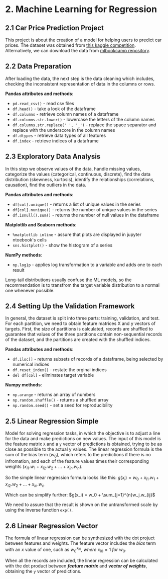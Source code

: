 # 2. Machine Learning for Regression

## 2.1 Car Price Prediction Project

This project is about the creation of a model for helping users to predict car prices. The dataset was obtained from [this kaggle competition](https://www.kaggle.com/CooperUnion/cardataset). Alternatively, we can download the data from [mlbookcamp repository](https://raw.githubusercontent.com/alexeygrigorev/mlbookcamp-code/master/chapter-02-car-price/data.csv).

## 2.2 Data Preparation

After loading the data, the next step is the data cleaning which includes, checking the inconsistent representation of data in the columns or rows.

**Pandas attributes and methods**:

- `pd.read_csv()` - read csv files
- `df.head()` - take a look of the dataframe
- `df.columns` - retrieve column names of a dataframe
- `df.columns.str.lower()` - lowercase the letters of the column names
- `df.columns.str.replace(' ', '_')` - replace the space separator and replace with the underscore in the column names
- `df.dtypes` - retrieve data types of all features
- `df.index` - retrieve indices of a dataframe

## 2.3 Exploratory Data Analysis

In this step we observe values of the data, handle missing values, categorize the values (categorical, continuous, discrete), find the data distribution (skewness, kurtosis), identify the relationships (correlations, causation), find the outliers in the data.

**Pandas attributes and methods**:

- `df[col].unique()` - returns a list of unique values in the series
- `df[col].nunique()` - returns the number of unique values in the series
- `df.isnull().sum()` - returns the number of null values in the dataframe

**Matplotlib and Seaborn methods**:

- `%matplotlib inline` - assure that plots are displayed in jupyter ntoebook's cells
- `sns.histplot()` - show the histogram of a series

**NumPy methods**:

- `np.log1p` - applies log transformation to a variable and adds one to each result

Long-tail distributions usually confuse the ML models, so the recommendation is to transfrom the target variable distribution to a normal one whenever possible.

## 2.4 Setting Up the Validation Framework

In general, the dataset is split into three parts: training, validation, and test. For each partition, we need to obtain feature matrices X and y vectors of targets. First, the size of partitions is calculated, records are shuffled to guarantee that values of the three partitions contain non-sequential records of the dataset, and the partitions are created with the shuffled indices.

**Pandas attributes and methods**:

- `df.iloc[]` - returns subsets of records of a dataframe, being selected by numerical indices
- `df.reset_index()` - restate the orginal indices
- `del df[col]` - eliminates target variable

**Numpy methods**:

- `np.arange` - returns an array of numbers
- `np.random.shuffle()` - returns a shuffled array
- `np.randon.seed()` - set a seed for reproducibility

## 2.5 Linear Regression Simple

Model for solving regression tasks, in which the objective is to adjust a line for the data and make predictions on new values. The input of this model is the feature matrix `X` and a `y` vector of predictions is obtained, trying to be as close as possible to the actual y values. The linear regression formula is the sum of the bias term \($w_0$\), which refers to the predictions if there is no infromation, and each of the feature values times their corresponding weights \($x_{i1}.w_1 + x_{i2}.w_2 + ... + x_{in}.w_n$\).

So the simple linear regression formula looks like this: $g(x_i) = w_0 + x_{i1}.w_1 + x_{i2}.w_2 + ... + x_{in}.w_n$

Which can be simplify further:
$g(x_i) = w_0 + \sum_{j=1}^{n}w_j.w_{ij}$

We need to assure that the result is shown on the untransformed scale by using the inverse function `exp()`.

## 2.6 Linear Regression Vector

The formula of linear regression can be synthesized with the dot projuct between features and weights. The feature vector includes the *bias* term with an *x* value of one, such as $w_{0}^{x_{i0}},\ where\ x_{i0} = 1\ for\ w_0$.

When all the records are included, the linear regression can be calculated with the dot product between ***feature matrix*** and ***vector of weights***, obtaining the `y` vector of predictions.

